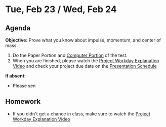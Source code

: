 Tue, Feb 23 / Wed, Feb 24
==================  
  
Agenda  
---------  
**Objective:** Prove what you know about impulse, momentum, and center of mass.

1. Do the Paper Portion and [Computer Portion][test] of the test.
2. When you are finished, please watch the [Project Workday Explanation Video][vid] and check your project due date on the [Presentation Schedule][sched]

**If absent:** 
- Please sen


<!--
**If absent:** Please make an effort to log in to Zoom during class time  
> [Link](https://us02web.zoom.us/j/89652361206?pwd=L3ZYQzBGNitFK0J6K1M4Nk1iM1dYQT09)  
> Time: 8am Friday, 1:25pm Friday, 8am Monday
> Meeting ID: 896 5236 1206  
> Passcode: J5ePse    
-->

Homework   
-------------  
- If you didn't get a chance in class, make sure to watch the [Project Workday Explanation Video][vid]

[vid]: https://avon.schoology.com/course/2624603229/materials/gp/4709497437
[sched]: https://avoncsc-my.sharepoint.com/:x:/g/personal/zjrohrbach_avon-schools_org/EVMXHFfIjQJDml8sDSyMeYsBLcV4ZCg-pDrGaicpsu_iBQ?e=RfXTgy
[test]: https://avon.schoology.com/assignment/4672226595/

<!--stackedit_data:
eyJoaXN0b3J5IjpbMTE3MDUyODI3MSwxNTY4MDQ2MDgxLC03NT
E2NDc3NDgsLTE4NzY0MjE3ODgsLTE4MTE1NjE0MTAsLTc4NjI3
MzM2OSwtMTk3NzU4OTExNywtMTE2NzQwMTk4MSwxMzA5MTk0MD
gsMTI2NDczNzgzNywtMTUwMzUwMzU5NSwyMDM0MzM5NzMzLC02
ODcyNTYwMTYsNTExMjM4NDIxLC0xNTMwNDc4MDIxLDE4MTc4ND
QwMTcsLTEzNTc4MDM4MTIsMTg0NzQwNDMzNywzODEyMzg1NDQs
LTE4NTk3MjYwNzddfQ==
-->